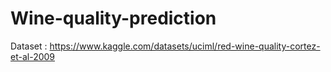 # Wine-quality-prediction

Dataset : https://www.kaggle.com/datasets/uciml/red-wine-quality-cortez-et-al-2009
